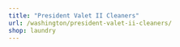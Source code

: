 ```yaml
---
title: "President Valet II Cleaners"
url: /washington/president-valet-ii-cleaners/
shop: laundry
---
```

